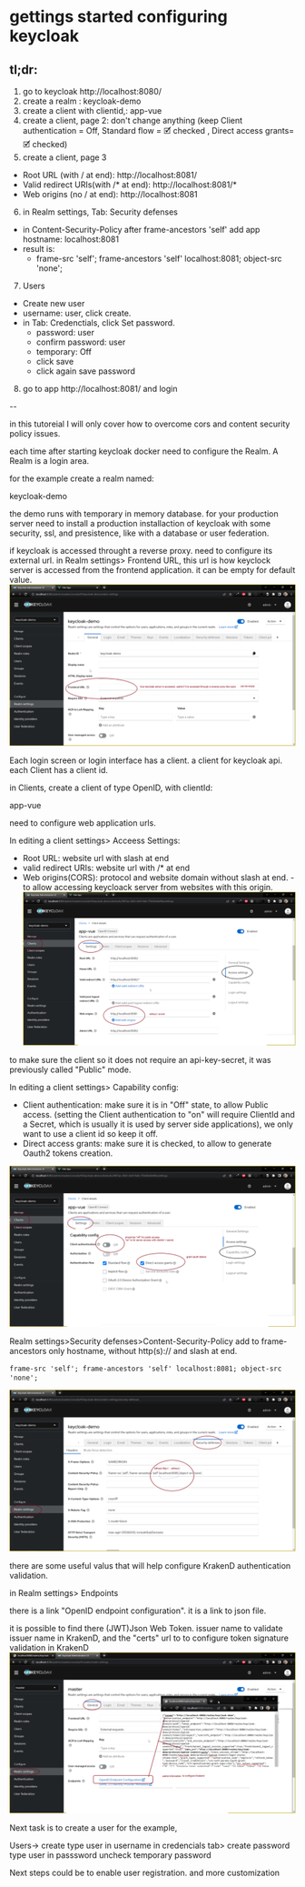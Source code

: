 # gettings started configuring keycloak

## tl;dr:

 1. go to keycloak http://localhost:8080/
 2. create a realm : keycloak-demo
 3. create a client with clientid,: app-vue
 4. create a client, page 2: don't change anything (keep Client authentication = Off, Standard flow = 🗹 checked , Direct access grants= 🗹 checked)
 5. create a client, page 3
  - Root URL (with / at end): http://localhost:8081/
  - Valid redirect URIs(with /* at end): http://localhost:8081/*
  - Web origins (no / at end): http://localhost:8081
 6. in Realm settings, Tab: Security defenses
  - in Content-Security-Policy after frame-ancestors 'self' add app hostname: localhost:8081
  - result is: 
    - frame-src 'self'; frame-ancestors 'self' localhost:8081; object-src 'none';
 7. Users
  - Create new user
  - username: user, click create.
  - in Tab: Credenctials, click Set password.
    - password: user
    - confirm password: user
    - temporary: Off
    - click save
    - click again save password

 8. go to app http://localhost:8081/ and login
 
--

in this tutoreial I will only cover how to overcome cors and content security policy issues.

each time after starting keycloak docker need to configure the Realm. A Realm is a login area.

for the example create a realm named:

keycloak-demo

the demo runs with temporary in memory database. for your production server need to install a production installaction of keycloak with some security, ssl, and presistence, like with a database or user federation.

if keycloak is accessed throught a reverse proxy. need to configure its external url.
in Realm settings> Frontend URL, this url is how keyclock server is accessed from the frontend application. it can be empty for default value.
![](config1.png)


Each login screen or login interface has a client. a client for keycloak api.
each Client has a client id. 

in Clients, create a client of type OpenID, with clientId:

app-vue

need to configure web application urls.

In editing a client settings> Acceess Settings:
 - Root URL: website url with slash at end
 - valid redirect URIs: website url with /* at end
 - Web origins(CORS): protocol and website domain without slash at end. - to allow accessing keycloack server from websites with this origin.
![](config2.png)


to make sure the client so it does not require an api-key-secret, it was previously called "Public" mode.

In editing a client settings> Capability config:
 - Client authentication: make sure it is in "Off" state, to allow Public access. (setting the Client authentication to "on" will require ClientId and a Secret, which is usually it is used by server side applications), we only want to use a client id so keep it off.
 - Direct access grants: make sure it is checked, to allow to generate Oauth2 tokens creation.

![](config3.png)

Realm settings>Security defenses>Content-Security-Policy
add to frame-ancestors only hostname, without http(s):// and slash at end.

```text
frame-src 'self'; frame-ancestors 'self' localhost:8081; object-src 'none';
```
![](config4.png)

there are some useful valus that will help configure KrakenD authentication validation.

in Realm settings> Endpoints

there is a link "OpenID endpoint configuration".
it is a link to json file.

it is possible to find there  (JWT)Json Web Token. issuer name to validate issuer name in KrakenD, and the "certs" url to to configure token signature validation in KrakenD
![](config5.png)


Next task is to create a user for the example,

Users-> create
type user in username
in credencials tab> create password
type user in passsword
uncheck temporary password

Next steps could be to enable user registration.
and more customization
